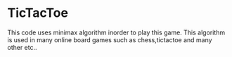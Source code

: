 # TicTacToe
This code uses minimax algorithm inorder to play this game. This algorithm is used in many online board games such as chess,tictactoe and many other etc..
